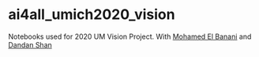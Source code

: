 # ai4all_umich2020_vision

Notebooks used for 2020 UM Vision Project. With [Mohamed El Banani](https://github.com/mbanani) and [Dandan Shan](https://github.com/ddshan)
